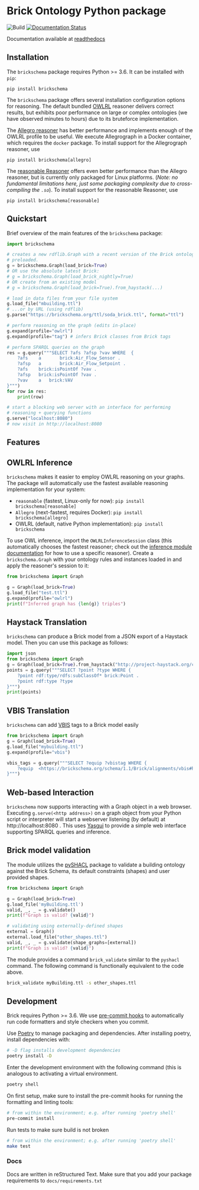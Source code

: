 # Brick Ontology Python package

![Build](https://github.com/BrickSchema/py-brickschema/workflows/Build/badge.svg)
[![Documentation Status](https://readthedocs.org/projects/brickschema/badge/?version=latest)](https://brickschema.readthedocs.io/en/latest/?badge=latest)

Documentation available at [readthedocs](https://brickschema.readthedocs.io/en/latest/)

## Installation

The `brickschema` package requires Python >= 3.6. It can be installed with `pip`:

```
pip install brickschema
```

The `brickschema` package offers several installation configuration options for reasoning.
The default bundled [OWLRL](https://pypi.org/project/owlrl/) reasoner delivers correct results, but exhibits poor performance on large or complex ontologies (we have observed minutes to hours) due to its bruteforce implementation.

The [Allegro reasoner](https://franz.com/agraph/support/documentation/current/materializer.html) has better performance and implements enough of the OWLRL profile to be useful. We execute Allegrograph in a Docker container, which requires the `docker` package. To install support for the Allegrograph reasoner, use

```
pip install brickschema[allegro]
```

The [reasonable Reasoner](https://github.com/gtfierro/reasonable) offers even better performance than the Allegro reasoner, but is currently only packaged for Linux platforms. (_Note: no fundamental limitations here, just some packaging complexity due to cross-compiling the `.so`_). To install support for the reasonable Reasoner, use

```
pip install brickschema[reasonable]
```

## Quickstart

Brief overview of the main features of the `brickschema` package:

```python
import brickschema

# creates a new rdflib.Graph with a recent version of the Brick ontology
# preloaded.
g = brickschema.Graph(load_brick=True)
# OR use the absolute latest Brick:
# g = brickschema.Graph(load_brick_nightly=True)
# OR create from an existing model
# g = brickschema.Graph(load_brick=True).from_haystack(...)

# load in data files from your file system
g.load_file("mbuilding.ttl")
# ...or by URL (using rdflib)
g.parse("https://brickschema.org/ttl/soda_brick.ttl", format="ttl")

# perform reasoning on the graph (edits in-place)
g.expand(profile="owlrl")
g.expand(profile="tag") # infers Brick classes from Brick tags

# perform SPARQL queries on the graph
res = g.query("""SELECT ?afs ?afsp ?vav WHERE  {
    ?afs    a       brick:Air_Flow_Sensor .
    ?afsp   a       brick:Air_Flow_Setpoint .
    ?afs    brick:isPointOf ?vav .
    ?afsp   brick:isPointOf ?vav .
    ?vav    a   brick:VAV
}""")
for row in res:
    print(row)

# start a blocking web server with an interface for performing
# reasoning + querying functions
g.serve("localhost:8080")
# now visit in http://localhost:8080
```

## Features

## OWLRL Inference

`brickschema` makes it easier to employ OWLRL reasoning on your graphs. The package will automatically use the fastest available reasoning implementation for your system:

- `reasonable` (fastest, Linux-only for now): `pip install brickschema[reasonable]`
- `Allegro` (next-fastest, requires Docker): `pip install brickschema[allegro]`
- OWLRL (default, native Python implementation): `pip install brickschema`

To use OWL inference, import the `OWLRLInferenceSession` class (this automatically chooses the fastest reasoner; check out the [inference module documentation](https://brickschema.readthedocs.io/en/latest/source/brickschema.html#module-brickschema.inference) for how to use a specific reasoner). Create a `brickschema.Graph` with your ontology rules and instances loaded in and apply the reasoner's session to it:

```python
from brickschema import Graph

g = Graph(load_brick=True)
g.load_file("test.ttl")
g.expand(profile="owlrl")
print(f"Inferred graph has {len(g)} triples")
```

## Haystack Translation

`brickschema` can produce a Brick model from a JSON export of a Haystack model.
Then you can use this package as follows:

```python
import json
from brickschema import Graph
g = Graph(load_brick=True).from_haystack("http://project-haystack.org/carytown#", model)
points = g.query("""SELECT ?point ?type WHERE {
    ?point rdf:type/rdfs:subClassOf* brick:Point .
    ?point rdf:type ?type
}""")
print(points)
```

## VBIS Translation

`brickschema` can add [VBIS](https://vbis.com.au/) tags to a Brick model easily

```python
from brickschema import Graph
g = Graph(load_brick=True)
g.load_file("mybuilding.ttl")
g.expand(profile="vbis")

vbis_tags = g.query("""SELECT ?equip ?vbistag WHERE {
    ?equip  <https://brickschema.org/schema/1.1/Brick/alignments/vbis#hasVBISTag> ?vbistag
}""")
```

## Web-based Interaction

`brickschema` now supports interacting with a Graph object in a web browser. Executing `g.serve(<http address>)` on a graph object from your Python script or interpreter will start a webserver listening (by default) at http://localhost:8080 . This uses [Yasgui](https://yasgui.triply.cc/) to provide a simple web interface supporting SPARQL queries and inference.


## Brick model validation

The module utilizes the [pySHACL](https://github.com/RDFLib/pySHACL) package to validate a building ontology against the Brick Schema, its default constraints (shapes) and user provided shapes.

```python
from brickschema import Graph

g = Graph(load_brick=True)
g.load_file('myBuilding.ttl')
valid, _, _ = g.validate()
print(f"Graph is valid? {valid}")

# validating using externally-defined shapes
external = Graph()
external.load_file("other_shapes.ttl")
valid, _, _ = g.validate(shape_graphs=[external])
print(f"Graph is valid? {valid}")
```

The module provides a command
`brick_validate` similar to the `pyshacl` command.  The following command is functionally
equivalent to the code above.
```bash
brick_validate myBuilding.ttl -s other_shapes.ttl
```

## Development

Brick requires Python >= 3.6. We use [pre-commit hooks](https://pre-commit.com/) to automatically run code formatters and style checkers when you commit.

Use [Poetry](https://python-poetry.org/docs/) to manage packaging and dependencies. After installing poetry, install dependencies with:

```bash
# -D flag installs development dependencies
poetry install -D
```

Enter the development environment with the following command (this is analogous to activating a virtual environment.

```bash
poetry shell
```

On first setup, make sure to install the pre-commit hooks for running the formatting and linting tools:

```bash
# from within the environment; e.g. after running 'poetry shell'
pre-commit install
```

Run tests to make sure build is not broken

```bash
# from within the environment; e.g. after running 'poetry shell'
make test
```

### Docs

Docs are written in reStructured Text. Make sure that you add your package requirements to `docs/requirements.txt`
